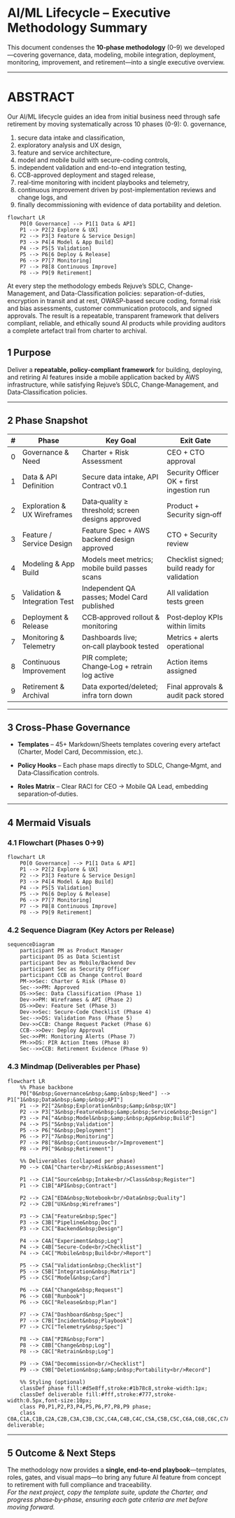# AI/ML Lifecycle – Executive Methodology Summary

This document condenses the **10‑phase methodology** (0–9) we developed—covering governance, data, modeling, mobile integration, deployment, monitoring, improvement, and retirement—into a single executive overview.

---

# ABSTRACT

Our AI/ML lifecycle guides an idea from initial business need through safe retirement by moving systematically across 10 phases (0-9):
0. governance, 
1. secure data intake and classification, 
2. exploratory analysis and UX design, 
3. feature and service architecture, 
4. model and mobile build with secure-coding controls, 
5. independent validation and end-to-end integration testing, 
6. CCB-approved deployment and staged release, 
7. real-time monitoring with incident playbooks and telemetry, 
8. continuous improvement driven by post-implementation reviews and change logs, and 
9. finally decommissioning with evidence of data portability and deletion. 

```mermaid
flowchart LR
    P0[0 Governance] --> P1[1 Data & API]
    P1 --> P2[2 Explore & UX]
    P2 --> P3[3 Feature & Service Design]
    P3 --> P4[4 Model & App Build]
    P4 --> P5[5 Validation]
    P5 --> P6[6 Deploy & Release]
    P6 --> P7[7 Monitoring]
    P7 --> P8[8 Continuous Improve]
    P8 --> P9[9 Retirement]
```


At every step the methodology embeds Rejuve’s SDLC, Change-Management, and Data-Classification policies: separation-of-duties, encryption in transit and at rest, OWASP-based secure coding, formal risk and bias assessments, customer communication protocols, and signed approvals. The result is a repeatable, transparent framework that delivers compliant, reliable, and ethically sound AI products while providing auditors a complete artefact trail from charter to archival.


## 1 Purpose

Deliver a **repeatable, policy‑compliant framework** for building, deploying, and retiring AI features inside a mobile application backed by AWS infrastructure, while satisfying Rejuve’s SDLC, Change‑Management, and Data‑Classification policies.

---

## 2 Phase Snapshot

|#|Phase|Key Goal|Exit Gate|
|---|---|---|---|
|0|Governance & Need|Charter + Risk Assessment|CEO + CTO approval|
|1|Data & API Definition|Secure data intake, API Contract v0.1|Security Officer OK + first ingestion run|
|2|Exploration & UX Wireframes|Data‑quality ≥ threshold; screen designs approved|Product + Security sign‑off|
|3|Feature / Service Design|Feature Spec + AWS backend design approved|CTO + Security review|
|4|Modeling & App Build|Models meet metrics; mobile build passes scans|Checklist signed; build ready for validation|
|5|Validation & Integration Test|Independent QA passes; Model Card published|All validation tests green|
|6|Deployment & Release|CCB‑approved rollout & monitoring|Post‑deploy KPIs within limits|
|7|Monitoring & Telemetry|Dashboards live; on‑call playbook tested|Metrics + alerts operational|
|8|Continuous Improvement|PIR complete; Change‑Log + retrain log active|Action items assigned|
|9|Retirement & Archival|Data exported/deleted; infra torn down|Final approvals & audit pack stored|

---

## 3 Cross‑Phase Governance

- **Templates** – 45+ Markdown/Sheets templates covering every artefact (Charter, Model Card, Decommission, etc.).
    
- **Policy Hooks** – Each phase maps directly to SDLC, Change‑Mgmt, and Data‑Classification controls.
    
- **Roles Matrix** – Clear RACI for CEO → Mobile QA Lead, embedding separation‑of‑duties.
    

---

## 4 Mermaid Visuals

### 4.1 Flowchart (Phases 0→9)

```mermaid
flowchart LR
    P0[0 Governance] --> P1[1 Data & API]
    P1 --> P2[2 Explore & UX]
    P2 --> P3[3 Feature & Service Design]
    P3 --> P4[4 Model & App Build]
    P4 --> P5[5 Validation]
    P5 --> P6[6 Deploy & Release]
    P6 --> P7[7 Monitoring]
    P7 --> P8[8 Continuous Improve]
    P8 --> P9[9 Retirement]
```

### 4.2 Sequence Diagram (Key Actors per Release)

```mermaid
sequenceDiagram
    participant PM as Product Manager
    participant DS as Data Scientist
    participant Dev as Mobile/Backend Dev
    participant Sec as Security Officer
    participant CCB as Change Control Board
    PM->>Sec: Charter & Risk (Phase 0)
    Sec-->>PM: Approved
    DS->>Sec: Data Classification (Phase 1)
    Dev->>PM: Wireframes & API (Phase 2)
    DS->>Dev: Feature Set (Phase 3)
    Dev->>Sec: Secure‑Code Checklist (Phase 4)
    Sec-->>DS: Validation Pass (Phase 5)
    Dev->>CCB: Change Request Packet (Phase 6)
    CCB-->>Dev: Deploy Approval
    Sec->>PM: Monitoring Alerts (Phase 7)
    PM->>DS: PIR Action Items (Phase 8)
    Sec-->>CCB: Retirement Evidence (Phase 9)
```

### 4.3 Mindmap (Deliverables per Phase)

```mermaid
flowchart LR
    %% Phase backbone
    P0["0&nbsp;Governance&nbsp;&amp;&nbsp;Need"] --> P1["1&nbsp;Data&nbsp;&amp;&nbsp;API"]
    P1 --> P2["2&nbsp;Exploration&nbsp;&amp;&nbsp;UX"]
    P2 --> P3["3&nbsp;Feature&nbsp;&amp;&nbsp;Service&nbsp;Design"]
    P3 --> P4["4&nbsp;Model&nbsp;&amp;&nbsp;App&nbsp;Build"]
    P4 --> P5["5&nbsp;Validation"]
    P5 --> P6["6&nbsp;Deployment"]
    P6 --> P7["7&nbsp;Monitoring"]
    P7 --> P8["8&nbsp;Continuous<br/>Improvement"]
    P8 --> P9["9&nbsp;Retirement"]

    %% Deliverables (collapsed per phase)
    P0 --> C0A["Charter<br/>Risk&nbsp;Assessment"]

    P1 --> C1A["Source&nbsp;Intake<br/>Class&nbsp;Register"]
    P1 --> C1B["API&nbsp;Contract"]

    P2 --> C2A["EDA&nbsp;Notebook<br/>Data&nbsp;Quality"]
    P2 --> C2B["UX&nbsp;Wireframes"]

    P3 --> C3A["Feature&nbsp;Spec"]
    P3 --> C3B["Pipeline&nbsp;Doc"]
    P3 --> C3C["Backend&nbsp;Design"]

    P4 --> C4A["Experiment&nbsp;Log"]
    P4 --> C4B["Secure-Code<br/>Checklist"]
    P4 --> C4C["Mobile&nbsp;Build<br/>Report"]

    P5 --> C5A["Validation&nbsp;Checklist"]
    P5 --> C5B["Integration&nbsp;Matrix"]
    P5 --> C5C["Model&nbsp;Card"]

    P6 --> C6A["Change&nbsp;Request"]
    P6 --> C6B["Runbook"]
    P6 --> C6C["Release&nbsp;Plan"]

    P7 --> C7A["Dashboard&nbsp;Spec"]
    P7 --> C7B["Incident&nbsp;Playbook"]
    P7 --> C7C["Telemetry&nbsp;Spec"]

    P8 --> C8A["PIR&nbsp;Form"]
    P8 --> C8B["Change&nbsp;Log"]
    P8 --> C8C["Retrain&nbsp;Log"]

    P9 --> C9A["Decommission<br/>Checklist"]
    P9 --> C9B["Deletion&nbsp;&amp;&nbsp;Portability<br/>Record"]

    %% Styling (optional)
    classDef phase fill:#d5e8ff,stroke:#1b78c8,stroke-width:1px;
    classDef deliverable fill:#fff,stroke:#777,stroke-width:0.5px,font-size:10px;
    class P0,P1,P2,P3,P4,P5,P6,P7,P8,P9 phase;
    class C0A,C1A,C1B,C2A,C2B,C3A,C3B,C3C,C4A,C4B,C4C,C5A,C5B,C5C,C6A,C6B,C6C,C7A,C7B,C7C,C8A,C8B,C8C,C9A,C9B deliverable;

```

---

## 5 Outcome & Next Steps

The methodology now provides a **single, end‑to‑end playbook**—templates, roles, gates, and visual maps—to bring any future AI feature from concept to retirement with full compliance and traceability.  
_For the next project, copy the template suite, update the Charter, and progress phase‑by‑phase, ensuring each gate criteria are met before moving forward._
